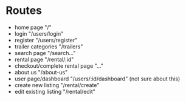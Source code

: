 # Routes

- home page "/"
- login "/users/login"
- register "/users/register"
- trailer categories "/trailers"
- search page "/search..."
- rental page "/rental/:id"
- checkout/complete rental page "..."
- about us "/about-us"
- user page/dashboard "/users/:id/dashboard" (not sure about this)
- create new listing "/rental/create"
- edit existing listing "/rental/edit"
